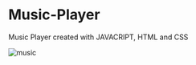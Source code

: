 # Music-Player

Music Player created with JAVACRIPT, HTML and CSS

![music](https://user-images.githubusercontent.com/130646112/236764684-6f90f622-b113-4942-baa4-e552b1cdf7ad.png)
